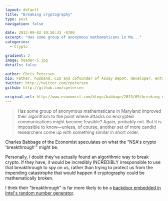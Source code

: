 ```yaml
---
layout: default
title: "Breaking cryptography"
type: post
navigation: false

date: 2013-09-02 10:50:33 -0700
excerpt: "Has some group of anonymous mathematicans in Ma..."
categories:
  - Crypto

gradient: 2
image: header-5.jpg
details: false

author: Chris Petersen
bio: Father, husband, CIO and cofounder of Assay Depot, developer, entrepreneur and technologist.
twitter: http://twitter.com/cpetersen
github: http://github.com/cpetersen

original_url: http://www.economist.com/blogs/babbage/2013/09/breaking-cryptography
---
```





 > Has some group of anonymous mathematicans in Maryland improved their algorithsm to the point where attacks on encrypted communications might become feasible? Again, probably not. But it is impossible to know—unless, of course, another set of more candid researchers come up with something similar in short order.

 Charles Babbage of the Economist speculates on what the "NSA's crypto 'breakthrough'" might be.

Personally, I doubt they've actually found an algorithmic way to break crypto. If they have, it would be incredibly INCREDIBLY irresponsible to use that breakthrough to spy on us, rather than trying to protect us from the impending catastrophe that would happen if cryptography could be mathematically broken.

 I think their "breakthrough" is far more likely to be a  [backdoor embedded in Intel's random number generator](http://cryptome.org/2013/07/intel-bed-nsa.htm). 

 
